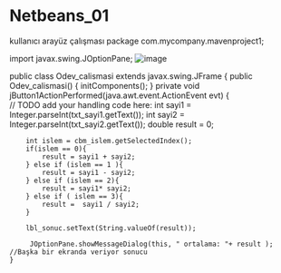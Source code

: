 # Netbeans_01
kullanıcı arayüz çalışması
package com.mycompany.mavenproject1;

import javax.swing.JOptionPane;
![image](https://github.com/user-attachments/assets/6ae71772-284b-4773-adc9-ee90cab5a6f4)


public class Odev_calismasi extends javax.swing.JFrame {
    public Odev_calismasi() {
        initComponents();
    }
    private void jButton1ActionPerformed(java.awt.event.ActionEvent evt) {                                         
        // TODO add your handling code here:
        int sayi1 = Integer.parseInt(txt_sayi1.getText());
        int sayi2 = Integer.parseInt(txt_sayi2.getText());
        double result = 0;
        
        int islem = cbm_islem.getSelectedIndex();
        if(islem == 0){
            result = sayi1 + sayi2;
        } else if (islem == 1 ){
            result = sayi1 - sayi2;
        } else if (islem == 2){
            result = sayi1* sayi2;
        } else if ( islem == 3){
            result =  sayi1 / sayi2;
        }
       
        lbl_sonuc.setText(String.valueOf(result));
      
         JOptionPane.showMessageDialog(this, " ortalama: "+ result ); //Başka bir ekranda veriyor sonucu
    }                                        
